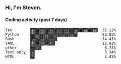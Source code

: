 ### Hi, I'm Steven.

#### Coding activity (past 7 days)
```
TeX        ▓▓▓▓▓▓▓▓▓▓▓▓▓▓▓▓▓▓▓▓▓▓▓▓▓▓▓▓▓▓  35.12%
Python     ▓▓▓▓▓▓▓▓▓▓▓▓▓▓▓▓▓▓▓▓▓           25.03%
Bash       ▓▓▓▓▓▓▓▓▓▓▓▓                    14.41%
YAML       ▓▓▓▓▓▓▓▓▓▓▓                     12.92%
other      ▓▓▓▓▓                            6.72%
Text only  ▓▓                               3.34%
HTML       ▓▓                               2.45%
```
